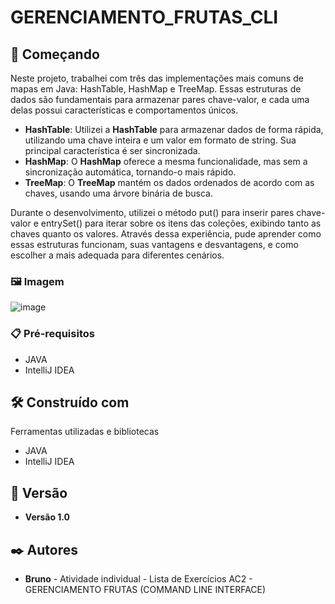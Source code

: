 # GERENCIAMENTO_FRUTAS_CLI

## 🚀 Começando

Neste projeto, trabalhei com três das implementações mais comuns de mapas em Java: HashTable, HashMap e TreeMap. Essas estruturas de dados são fundamentais para armazenar pares chave-valor, e cada uma delas possui características e comportamentos únicos.

- **HashTable**: Utilizei a **HashTable** para armazenar dados de forma rápida, utilizando uma chave inteira e um valor em formato de string. Sua principal característica é ser sincronizada.
- **HashMap**: O **HashMap** oferece a mesma funcionalidade, mas sem a sincronização automática, tornando-o mais rápido.
- **TreeMap**: O **TreeMap** mantém os dados ordenados de acordo com as chaves, usando uma árvore binária de busca.

Durante o desenvolvimento, utilizei o método put() para inserir pares chave-valor e entrySet() para iterar sobre os itens das coleções, exibindo tanto as chaves quanto os valores. 
Através dessa experiência, pude aprender como essas estruturas funcionam, suas vantagens e desvantagens, e como escolher a mais adequada para diferentes cenários.

### 🖼️ Imagem 
![image](https://github.com/user-attachments/assets/1ca583b8-9525-4735-894c-9bbff2b02691)

### 📋 Pré-requisitos
- JAVA
- IntelliJ IDEA 

## 🛠️ Construído com

Ferramentas utilizadas e bibliotecas
- JAVA
- IntelliJ IDEA 

## 📌 Versão

* **Versão 1.0**

## ✒️ Autores

* **Bruno** - Atividade individual - Lista de Exercícios AC2 - GERENCIAMENTO FRUTAS (COMMAND LINE INTERFACE)

